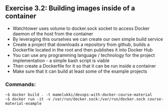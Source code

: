 ## Exercise 3.2: Building images inside of a container

- Watchtower uses volume to docker.sock socket to access Docker daemon of the host from the container
- By leveraging this ourselves we can create our own simple build service
- Create a project that downloads a repository from github, builds a Dockerfile located in the root and then publishes it into Docker Hub
- You can use any programming language / technology for the project implementation - a simple bash script is viable
- Then create a Dockerfile for it so that it can be run inside a container
- Make sure that it can build at least some of the example projects

### Commands:

```console
~$ docker build . -t mamelukki/devops-with-docker-course-material
~$ docker run -it -v /var/run/docker.sock:/var/run/docker.sock course-material-example
```
